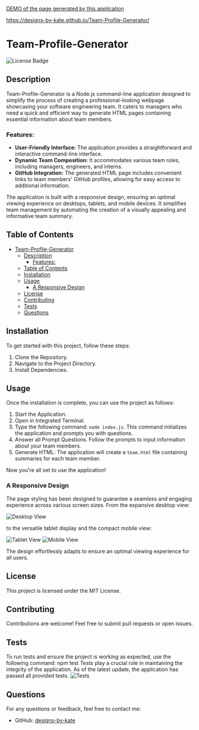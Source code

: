 [DEMO of the page generated by this application](./output/team.html)

https://designs-by-kate.github.io/Team-Profile-Generator/

# Team-Profile-Generator
![License Badge](https://img.shields.io/badge/license-MIT-brightgreen)

## Description
Team-Profile-Generator is a Node.js command-line application designed to simplify the process of creating a professional-looking webpage showcasing your software engineering team. 
It caters to managers who need a quick and efficient way to generate HTML pages containing essential information about team members.

### Features:
- **User-Friendly Interface:** The application provides a straightforward and interactive command-line interface.
- **Dynamic Team Composition:** It accommodates various team roles, including managers, engineers, and interns.
- **GitHub Integration:** The generated HTML page includes convenient links to team members' GitHub profiles, allowing for easy access to additional information.
  
The application is built with a responsive design, ensuring an optimal viewing experience on desktops, tablets, and mobile devices. It simplifies team management by automating the creation of a visually appealing and informative team summary.

## Table of Contents
- [Team-Profile-Generator](#team-profile-generator)
  - [Description](#description)
    - [Features:](#features)
  - [Table of Contents](#table-of-contents)
  - [Installation](#installation)
  - [Usage](#usage)
    - [A Responsive Design](#a-responsive-design)
  - [License](#license)
  - [Contributing](#contributing)
  - [Tests](#tests)
  - [Questions](#questions)

## Installation
To get started with this project, follow these steps:
1. Clone the Repository.
2. Navigate to the Project Directory.
3. Install Dependencies.

## Usage
Once the installation is complete, you can use the project as follows:
1. Start the Application.
2. Open in Integrated Terminal.
3. Type the following command: `node index.js`. This command initializes the application and prompts you with questions.
4. Answer all Prompt Questions. Follow the prompts to input information about your team members.
5. Generate HTML: The application will create a `team.html` file containing summaries for each team member.

Now you're all set to use the application!

### A Responsive Design
The page styling has been designed to guarantee a seamless and engaging experience across various screen sizes. From the expansive desktop view:

![Desktop View](https://github.com/designs-by-kate/Team-Profile-Generator/assets/146155569/97573576-731a-46ee-a8f5-6f55a1caba3c)

to the versatile tablet display and the compact mobile view:

![Tablet View](https://github.com/designs-by-kate/Team-Profile-Generator/assets/146155569/9e7249aa-79eb-4609-966c-656304aeee64)
![Mobile View](https://github.com/designs-by-kate/Team-Profile-Generator/assets/146155569/c0ed37eb-5729-4f95-9233-3513d0c36acd)


The design effortlessly adapts to ensure an optimal viewing experience for all users.

## License
This project is licensed under the MIT License.

## Contributing
Contributions are welcome! Feel free to submit pull requests or open issues.

## Tests
To run tests and ensure the project is working as expected, use the following command: npm test
Tests play a crucial role in maintaining the integrity of the application. 
As of the latest update, the application has passed all provided tests.
![Tests](https://github.com/designs-by-kate/Team-Profile-Generator/assets/146155569/57e3c2e3-2316-404b-b24f-868e7a35864f)

## Questions
For any questions or feedback, feel free to contact me:
- GitHub: [designs-by-kate](https://github.com/designs-by-kate)
